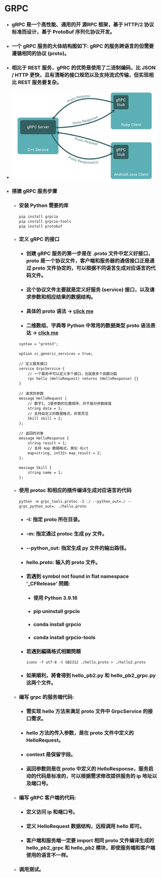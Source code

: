 GRPC
=====
* ###  gRPC 是一个高性能、通用的开 源RPC 框架，基于 HTTP/2 协议标准而设计，基于 ProtoBuf 序列化协议开发。
* ### 一个 gRPC 服务的大体结构图如下: gRPC 的服务跨语言的但需要遵循相同的协议 (proto)。
* ### 相比于 REST 服务，gPRC 的优势是使用了二进制编码，比 JSON / HTTP 更快，且有清晰的接口规范以及支持流式传输，但实现相比 REST 服务要复杂。
* ### ![image](https://raw.githubusercontent.com/GitHub-WeiChiang/main/master/GRPC/gRPC.png)
* ### 搭建 gRPC 服务步骤
    * ### 安装 Python 需要的库
        ```
        pip install grpcio
        pip install grpcio-tools
        pip install protobuf
        ```
    * ### 定义 gRPC 的接口
        * ### 创建 gRPC 服务的第一步是在 .proto 文件中定义好接口，proto 是一个协议文件，客户端和服务器的通信接口正是通过 proto 文件协定的，可以根据不同语言生成对应语言的代码文件。
        * ### 这个协议文件主要就是定义好服务 (service) 接口，以及请求参数和相应结果的数据结构。
        * ### 具体的 proto 语法 -> [click me](https://www.jianshu.com/p/da7ed5914088)
        * ### 二维数组、字典等 Python 中常用的数据类型 proto 语法表达 -> [click me](https://blog.csdn.net/xiaoxiaojie521/article/details/106938519)
        ```
        syntax = "proto3";
        
        option cc_generic_services = true;
        
        // 定义服务接口
        service GrpcService {
            // 一个服务中可以定义多个接口，也就是多个函数功能
            rpc hello (HelloRequest) returns (HelloResponse) {}
        }
        
        // 请求的参数
        message HelloRequest {
            // 数字1, 2是参数的位置顺序，并不是对参数赋值
            string data = 1;
            // 支持自定义的数据格式，非常灵活
            Skill skill = 2;
        };
        
        // 返回的对象
        message HelloResponse {
            string result = 1;
            // 支持 map 数据格式，类似 dict
            map<string, int32> map_result = 2;
        };
        
        message Skill {
            string name = 1;
        };
        ```
    * ### 使用 protoc 和相应的插件编译生成对应语言的代码
        ```
        python -m grpc_tools.protoc -I ./ --python_out=./ --grpc_python_out=. ./hello.proto
        ```
        * ### -I: 指定 proto 所在目录。
        * ### -m: 指定通过 protoc 生成 py 文件。
        * ### --python_out: 指定生成 py 文件的输出路径。
        * ### hello.proto: 输入的 proto 文件。
        * ### 若遇到 symbol not found in flat namespace '_CFRelease' 問題:
            * ### 使用 Python 3.9.16
            * ### pip uninstall grpcio
            * ### conda install grpcio
            * ### conda install grpcio-tools
        * ### 若遇到編碼格式相關問題
            ```
            iconv -f utf-8 -t GB2312 ./hello.proto > ./hello2.proto
            ```
        * ### 如果順利，將會得到 hello_pb2.py 和 hello_pb2_grpc.py 这两个文件。
    * ### 编写 grpc 的服务端代码:
        * ### 需实现 hello 方法来满足 proto 文件中 GrpcService 的接口需求。
        * ### hello 方法的传入参数，是在 proto 文件中定义的 HelloRequest。
        * ### context 是保留字段。
        * ### 返回参数则是在 proto 中定义的 HelloResponse，服务启动的代码是标准的，可以根据需求修改提供服务的 ip 地址以及端口号。
    * ### 编写 gRPC 客户端的代码:
        * ### 定义访问 ip 和端口号。
        * ### 定义 HelloRequest 数据结构，远程调用 hello 即可。
        * ### 客户端和服务端一定要 import 相同 proto 文件编译生成的 hello_pb2_grpc 和 hello_pb2 模块，即使服务端和客户端使用的语言不一样。
    * ### 调用测试。
<br />

